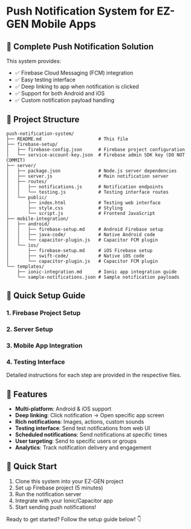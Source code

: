 # Push Notification System for EZ-GEN Mobile Apps

## 🚀 Complete Push Notification Solution

This system provides:
- ✅ Firebase Cloud Messaging (FCM) integration
- ✅ Easy testing interface
- ✅ Deep linking to app when notification is clicked
- ✅ Support for both Android and iOS
- ✅ Custom notification payload handling

## 📁 Project Structure

```
push-notification-system/
├── README.md                     # This file
├── firebase-setup/
│   ├── firebase-config.json      # Firebase project configuration
│   └── service-account-key.json  # Firebase admin SDK key (DO NOT COMMIT)
├── server/
│   ├── package.json              # Node.js server dependencies
│   ├── server.js                 # Main notification server
│   ├── routes/
│   │   ├── notifications.js      # Notification endpoints
│   │   └── testing.js            # Testing interface routes
│   └── public/
│       ├── index.html            # Testing web interface
│       ├── style.css             # Styling
│       └── script.js             # Frontend JavaScript
├── mobile-integration/
│   ├── android/
│   │   ├── firebase-setup.md     # Android Firebase setup
│   │   ├── java-code/            # Native Android code
│   │   └── capacitor-plugin.js   # Capacitor FCM plugin
│   └── ios/
│       ├── firebase-setup.md     # iOS Firebase setup
│       ├── swift-code/           # Native iOS code
│       └── capacitor-plugin.js   # Capacitor FCM plugin
└── templates/
    ├── ionic-integration.md      # Ionic app integration guide
    └── sample-notifications.json # Sample notification payloads
```

## 🔧 Quick Setup Guide

### 1. Firebase Project Setup
### 2. Server Setup
### 3. Mobile App Integration
### 4. Testing Interface

Detailed instructions for each step are provided in the respective files.

## 🎯 Features

- **Multi-platform**: Android & iOS support
- **Deep linking**: Click notification → Open specific app screen
- **Rich notifications**: Images, actions, custom sounds
- **Testing interface**: Send test notifications from web UI
- **Scheduled notifications**: Send notifications at specific times
- **User targeting**: Send to specific users or groups
- **Analytics**: Track notification delivery and engagement

## 🚀 Quick Start

1. Clone this system into your EZ-GEN project
2. Set up Firebase project (5 minutes)
3. Run the notification server
4. Integrate with your Ionic/Capacitor app
5. Start sending push notifications!

Ready to get started? Follow the setup guide below! 👇
